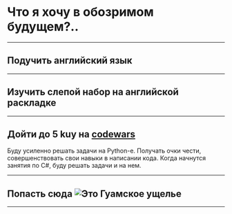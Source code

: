 # Что я хочу в обозримом будущем?..
---

## Подучить английский язык

---

##  Изучить слепой набор на английской раскладке

---

## Дойти до 5 kuy на [codewars](https://www.codewars.com/)

Буду усиленно решать задачи на Python-е. Получать очки чести, совершенствовать свои навыки в написании кода. Когда начнутся занятия по С#, буду решать задачи и на нем.

---

## Попасть сюда ![Это Гуамское ущелье](Guamka.jpg)

---